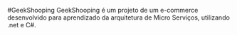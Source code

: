 #GeekShooping
GeekShooping é um projeto de um e-commerce desenvolvido para aprendizado da arquitetura de Micro Serviços, utilizando .net e C#.
